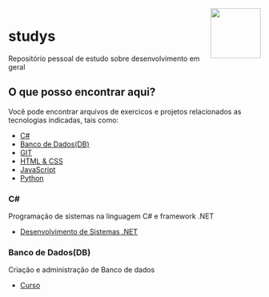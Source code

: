 <img src="https://freepngimg.com/thumb/pencil/37689-3-pencil.png" width="100px" height="100px" align="right">

# studys
Repositório pessoal de estudo sobre desenvolvimento em geral

## O que posso encontrar aqui?
Você pode encontrar arquivos de exercicos e projetos relacionados as tecnologias indicadas, tais como:
- [C#](C-SHARP/SYSTEM%20PROGRAMMER/)
- [Banco de Dados(DB)](DB)
- [GIT](GIT)
- [HTML & CSS](HTML)
- [JavaScript](JAVASCRIPT)
- [Python](PYTHON)

### C#
Programação de sistemas na linguagem C# e framework .NET
- [Desenvolvimento de Sistemas .NET](C-SHARP/SYSTEM%20PROGRAMMER)

### Banco de Dados(DB)
Criação e administração de Banco de dados
- [Curso](DB/COURSE)




